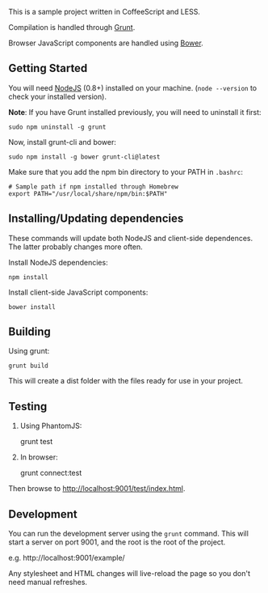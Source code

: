 This is a sample project written in CoffeeScript and LESS.

Compilation is handled through [Grunt](http://gruntjs.com/).

Browser JavaScript components are handled using [Bower](http://twitter.github.com/bower/).

Getting Started
---------------

You will need [NodeJS](http://nodejs.org/) (0.8+) installed on your machine. (`node --version` to check your installed version).

**Note**: If you have Grunt installed previously, you will need to uninstall it first:

    sudo npm uninstall -g grunt

Now, install grunt-cli and bower:

    sudo npm install -g bower grunt-cli@latest

Make sure that you add the npm bin directory to your PATH in `.bashrc`:

    # Sample path if npm installed through Homebrew
    export PATH="/usr/local/share/npm/bin:$PATH"


Installing/Updating dependencies
--------------------------------

These commands will update both NodeJS and client-side dependences. The latter probably changes more often.

Install NodeJS dependencies:

    npm install

Install client-side JavaScript components:

    bower install


Building
--------

Using grunt:

    grunt build

This will create a dist folder with the files ready for use in your project.

Testing
-------

1) Using PhantomJS:

    grunt test


2) In browser:

    grunt connect:test

Then browse to [http://localhost:9001/test/index.html](http://localhost:9001/test/index.html).

Development
-----------

You can run the development server using the `grunt` command. This will start a server on port 9001, and the root is the root of the project.

e.g. http://localhost:9001/example/

Any stylesheet and HTML changes will live-reload the page so you don't need manual refreshes.
